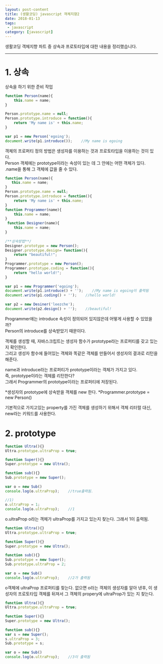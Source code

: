 ```yaml
---
layout: post-content
title: (생활코딩) javascript 객체지향2
date: 2018-01-13
tags:
 - javascript
category: [javascript]
---
```


생활코딩 객체지향 파트 중 상속과 프로토타입에 대한 내용을 정리했습니다.

---

# 1. 상속

상속을 하기 위한 준비 작업
```javascript
function Person(name){ 
    this.name = name; 
} 
 
Person.prototype.name = null; 
Person.prototype.introduce = function(){ 
    return 'My name is' + this.name; 
} 
 
var p1 = new Person('egoing'); 
document.write(p1.introduce());    //My name is egoing
```
객체의 프로퍼티 정의 방법은 생성자를 이용하는 것과 프로토타입을 이용하는 것이 있다.    
Person 객체에는 prototype이라는 속성이 있는 데 그 안에는 어떤 객체가 있다.    
.name을 통해 그 객체에 값을 줄 수 있다.


```javascript
function Person(name){ 
   this.name = name; 
}
Person.prototype.name = null; 
Person.prototype.introduce = function(){ 
    return 'My name is' + this.name; 
}
function Programmer(name){ 
    this.name = name; 
}
 function Designer(name){ 
    this.name = name; 
}
 
/**상속방법**/
Designer.prototype = new Person();
Designer.prototype.design= function(){
    return "beautiful!"; 
} 
Programmer.prototype = new Person(); 
Programmer.prototype.coding = function(){ 
    return "hello world!"; 
}
 
var p1 = new Programmer('egoing'); 
document.write(p1.introduce() + '');    //My name is egoing이 출력됨 
document.write(p1.coding() + '');    //hello world! 
 
var p2 = new Desiner('leezche'); 
document.write(p2.design() + '');    //beautiful!
```
Programmer에는 introduce 속성이 정의되어 있지않은데 어떻게 사용할 수 있었을까?    
Person의 introduce를 상속받았기 때문이다.

객체를 생성할 때, 자바스크립트는 생성자 함수가 prototype라는 프로퍼티를 갖고 있는 지 확인한다.    
그리고 생성자 함수에 들어있는 객체와 똑같은 객체를 만들어서 생성자의 결과로 리턴을 해준다.

name과 introduce라는 프로퍼티가 prototype이라는 객체가 가지고 있다.   
즉, prototype이라는 객체를 리턴한다?    
그래서 Programmer의 prototype이라는 프로퍼티에 저장된다.

<span class="clr-note">
*생성자의 prototype에 상속받을 객체를 new 한다.    
*Programmer.prototype = new Person()
</span>

기본적으로 가지고있는 property를 가진 객체를 생성하기 위해서 객체 리터럴 대신, new라는 키워드를 사용한다.


# 2. prototype
```javascript
function Ultra(){} 
Ultra.prototype.ultraProp = true; 

function Super(){} 
Super.prototype = new Ultra(); 
 
function sub(){} 
Sub.prototype = new Super(); 
 
var o = new Sub() 
console.log(o.ultraProp);    //true출력됨. 
 
//1) 
o.ultraProp = 1; 
console.log(o.ultraProp);    //1
```
o.ultraProp o라는 객체가 ultraProp를 가지고 있는지 찾는다. 그래서 1이 출력됨.


```javascript
function Ultra(){} 
Ultra.prototype.ultraProp = true; 
 
function Super(){} 
Super.prototype = new Ultra(); 
 
function sub(){} 
Sub.prototype = new Super(); 
Sub.prototype.ultraProp = 2; 
 
var o = new Sub() 
console.log(o.ultraProp);    //2가 출력됨
```
o객체에 ultraProp 프로퍼티를 찾는다. 없으면 o라는 객체의 생성자를 알아 낸후, 이 생성자의 프로토타입 객체를 뒤져서 그 객체의 propery에 ultraProp가 있는 지 찾는다.


```javascript
function Ultra(){} 
Ultra.prototype.ultraProp = true; 
 
function Super(){} 
Super.prototype = new Ultra(); 
 
function sub(){} 
var s = new Super(); 
s.ultraProp = 3; 
Sub.prototype = s;  
 
var o = new Sub() 
console.log(o.ultraProp);    //3이 출력됨
```